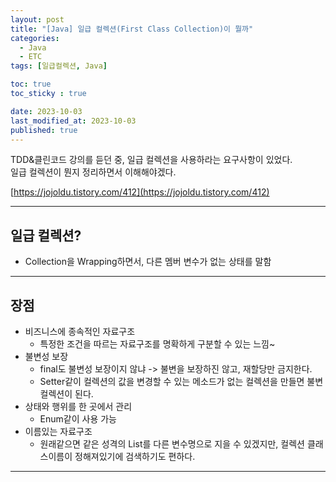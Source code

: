 ```yaml
---
layout: post
title: "[Java] 일급 컬렉션(First Class Collection)이 뭘까"
categories: 
  - Java
  - ETC
tags: [일급컬렉션, Java]

toc: true
toc_sticky : true

date: 2023-10-03
last_modified_at: 2023-10-03
published: true
---
```

TDD&클린코드 강의를 듣던 중, 일급 컬렉션을 사용하라는 요구사항이 있었다.  
일급 컬렉션이 뭔지 정리하면서 이해해야겠다.

[https://jojoldu.tistory.com/412](https://jojoldu.tistory.com/412)  

---
## 일급 컬렉션?
- Collection을 Wrapping하면서, 다른 멤버 변수가 없는 상태를 말함

---
## 장점 
- 비즈니스에 종속적인 자료구조
  - 특정한 조건을 따르는 자료구조를 명확하게 구분할 수 있는 느낌~
- 불변성 보장
  - final도 불변성 보장이지 않냐 -> 불변을 보장하진 않고, 재할당만 금지한다.
  - Setter같이 컬렉션의 값을 변경할 수 있는 메소드가 없는 컬렉션을 만들면 불변 컬렉션이 된다.
- 상태와 행위를 한 곳에서 관리
  - Enum같이 사용 가능
- 이름있는 자료구조
  - 원래같으면 같은 성격의 List를 다른 변수명으로 지을 수 있겠지만, 컬렉션 클래스이름이 정해져있기에 검색하기도 편하다.

---
